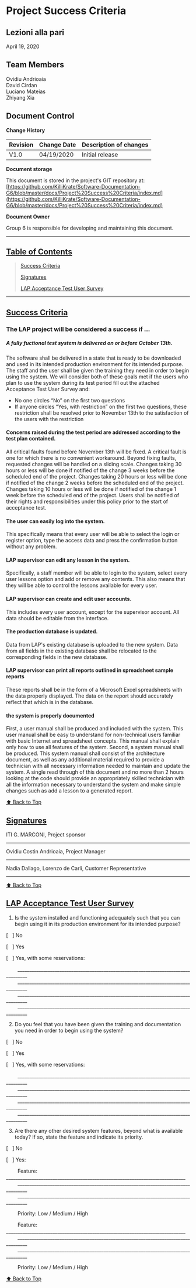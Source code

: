 # Project Success Criteria

## Lezioni alla pari
April 19, 2020

## Team Members
Ovidiu Andrioaia  
David Cirdan  
Luciano Mateias  
Zhiyang Xia


## Document Control
**Change History**

| Revision | Change Date | Description of changes |
| -------- | ----------- | ---------------------- |
| V1.0     | 04/19/2020  | Initial release        |

**Document storage**

This document is stored in the project's GIT repository at:
[https://github.com/KilliKrate/Software-Documentation-G6/blob/master/docs/Project%20Success%20Criteria/index.md](https://github.com/KilliKrate/Software-Documentation-G6/blob/master/docs/Project%20Success%20Criteria/index.md)
 
**Document Owner**

Group 6 is responsible for developing and maintaining this document.

-----------------------------------------------------
## [Table of Contents](#table-of-contents)
> [Success Criteria](#success-criteria)
>
> [Signatures](#signatures)
>
> [LAP Acceptance Test User Survey](#lap-acceptance-test-user-survey)
>
-----------------------------------------------------

## [Success Criteria](#success-criteria)

### The LAP project will be considered a success if ...
 
##### A fully fuctional test system is delivered on or before October 13th.

The software shall be delivered in a state that is ready to be downloaded and used in its intended production environment for its intended purpose. The staff and the user shall be given the training they need in order to begin using the system. We will consider both of these goals met if the users who plan to use the system during its test period fill out the attached Acceptance Test User Survey and:

*	No one circles “No” on the first two questions
*	If anyone circles “Yes, with restriction” on the first two questions, these restriction shall be resolved prior to November 13th to the satisfaction of the users with the restriction

#### Concerns raised during the test period are addressed according to the test plan contained.
All critical faults found before November 13th will be fixed. A critical fault is one for which there is no convenient workaround. Beyond fixing faults, requested changes will be handled on a sliding scale. Changes taking 30 hours or less will be done if notified of the change 3 weeks before the scheduled end of the project. Changes taking 20 hours or less will be done if notified of the change 2 weeks before the scheduled end of the project. Changes taking 10 hours or less will be done if notified of the change 1 week before the scheduled end of the project.
Users shall be notified of their rights and responsibilities under this policy prior to the start of acceptance test.

#### The user can easily log into the system.

This specifically means that every user will be able to select the login or register option, type the access data and press the confirmation button without any problem.

#### LAP supervisor can edit any lesson in the system.

Specifically, a staff member will be able to login to the system, select every user lessons option and add or remove any contents. This also means that they will be able to control the lessons available for every user.

#### LAP supervisor can create and edit user accounts.

This includes every user account, except for the supervisor account. All data should be editable from the interface.

#### The production database is updated.

Data from LAP's existing database is uploaded to the new system. Data from all fields in the existing database shall be relocated to the corresponding fields in the new database.

#### LAP supervisor can print all reports outlined in spreadsheet sample reports 

These reports shall be in the form of a Microsoft Excel spreadsheets with the data properly displayed. The data on the report should accurately reflect that which is in the database.

#### the system is properly documented

First, a user manual shall be produced and included with the system. This user manual shall be easy to understand for non-technical users familiar with basic Internet and spreadsheet concepts. This manual shall explain only how to use all features of the system. 
Second, a system manual shall be produced. This system manual shall consist of the architecture document, as well as any additional material required to provide a technician with all necessary information needed to maintain and update the system. A single read through of this document and no more than 2 hours looking at the code should provide an appropriately skilled technician with all the information necessary to understand the system and make simple changes such as add a lesson to a generated report.

[⬆️ Back to Top](#table-of-contents)

## [Signatures](#signatures)
  
ITI G. MARCONI, Project sponsor
___

Ovidiu Costin Andrioaia, Project Manager
___
Nadia Dallago, Lorenzo de Carli, Customer Representative
___

[⬆️ Back to Top](#table-of-contents)

## [LAP Acceptance Test User Survey](#lap-acceptance-test-user-survey)

1. Is the system installed and functioning adequately such that you can begin using it in its production environment for its intended purpose?

[&nbsp;&nbsp;&nbsp;] No

[&nbsp;&nbsp;&nbsp;] Yes 

[&nbsp;&nbsp;&nbsp;] Yes, with some reservations: 

&nbsp;&nbsp;&nbsp;&nbsp;&nbsp;&nbsp;&nbsp;&nbsp;___________________________________________________________________________________
&nbsp;&nbsp;&nbsp;&nbsp;&nbsp;&nbsp;&nbsp;&nbsp;___________________________________________________________________________________
&nbsp;&nbsp;&nbsp;&nbsp;&nbsp;&nbsp;&nbsp;&nbsp;___________________________________________________________________________________
&nbsp;&nbsp;&nbsp;&nbsp;&nbsp;&nbsp;&nbsp;&nbsp;___________________________________________________________________________________

2.	Do you feel that you have been given the training and documentation you need in order to begin using the system?

[&nbsp;&nbsp;&nbsp;] No

[&nbsp;&nbsp;&nbsp;] Yes 

[&nbsp;&nbsp;&nbsp;] Yes, with some reservations: 

&nbsp;&nbsp;&nbsp;&nbsp;&nbsp;&nbsp;&nbsp;&nbsp;___________________________________________________________________________________
&nbsp;&nbsp;&nbsp;&nbsp;&nbsp;&nbsp;&nbsp;&nbsp;___________________________________________________________________________________
&nbsp;&nbsp;&nbsp;&nbsp;&nbsp;&nbsp;&nbsp;&nbsp;___________________________________________________________________________________
&nbsp;&nbsp;&nbsp;&nbsp;&nbsp;&nbsp;&nbsp;&nbsp;___________________________________________________________________________________

3.	Are there any other desired system features, beyond what is available today? If so, state the feature and indicate its priority.

[&nbsp;&nbsp;&nbsp;] No

[&nbsp;&nbsp;&nbsp;] Yes:

&nbsp;&nbsp;&nbsp;&nbsp;&nbsp;&nbsp;&nbsp;&nbsp;Feature: _____________________________________________________________________________
&nbsp;&nbsp;&nbsp;&nbsp;&nbsp;&nbsp;&nbsp;&nbsp;___________________________________________________________________________________
&nbsp;&nbsp;&nbsp;&nbsp;&nbsp;&nbsp;&nbsp;&nbsp;___________________________________________________________________________________

&nbsp;&nbsp;&nbsp;&nbsp;&nbsp;&nbsp;&nbsp;&nbsp;Priority: Low / Medium / High

&nbsp;&nbsp;&nbsp;&nbsp;&nbsp;&nbsp;&nbsp;&nbsp;Feature: _____________________________________________________________________________
&nbsp;&nbsp;&nbsp;&nbsp;&nbsp;&nbsp;&nbsp;&nbsp;___________________________________________________________________________________
&nbsp;&nbsp;&nbsp;&nbsp;&nbsp;&nbsp;&nbsp;&nbsp;___________________________________________________________________________________

&nbsp;&nbsp;&nbsp;&nbsp;&nbsp;&nbsp;&nbsp;&nbsp;Priority: Low / Medium / High

[⬆️ Back to Top](#table-of-contents)